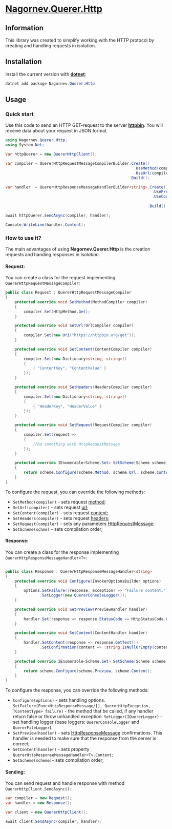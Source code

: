 # [Nagornev.Querer.Http](https://github.com/nagornev/Nagornev.Querer.Http)

## Information

This library was created to simplify working with the HTTP protocol by creating and handling requests in isolation.

## Installation

Install the current version with __[dotnet](https://dotnet.microsoft.com/ru-ru/)__:
```C#
dotnet add package Nagornev.Querer.Http
```

## Usage

### Quick start

Use this code to send an HTTP GET-request to the server __[httpbin](https://httpbin.org)__. You will receive data about your request in JSON format.

```C#
using Nagornev.Querer.Http;
using System.Net;

var httpQuerer = new QuererHttpClient();

var compiler = QuererHttpRequestMessageCompilerBuilder.Create()
                                                        .UseMethod(compiler => compiler.Set(HttpMethod.Get))
                                                        .UseUrl(compiler => compiler.Set(new Uri("https://httpbin.org/get")))
                                                      .Build();

var handler  = QuererHttpResponseMessageHandlerBuilder<string>.Create()
                                                                .UsePreview(handler => handler.Set(response => response.StatusCode == HttpStatusCode.OK))
                                                                .UseContent(handler => handler.SetContent(response => response.GetText())
                                                                                              .SetConfirmation(content => !string.IsNullOrEmpty(content)))
                                                              .Build();

await httpQuerer.SendAsync(compiler, handler);

Console.WriteLine(handler.Content);
```

### How to use it?

The main advantages of using __Nagornev.Querer.Http__ is the creation requests and handing responses in _isolation_.

#### Request:

You can create a class for the request implementing ```QuererHttpRequestMessageCompiler```:

```C#
public class Request : QuererHttpRequestMessageCompiler
{
    protected override void SetMethod(MethodCompiler compiler)
    {
        compiler.Set(HttpMethod.Get);
    }

    protected override void SetUrl(UrlCompiler compiler)
    {
        compiler.Set(new Uri("https://httpbin.org/get"));
    }

    protected override void SetContent(ContentCompiler compiler)
    {
        compiler.Set(new Dictionary<string, string>()
        {
            { "ContentKey", "ContentValue" }
        });
    }

    protected override void SetHeaders(HeadersCompiler compiler)
    {
        compiler.Set(new Dictionary<string, string>()
        {
            { "HeaderKey", "HeaderValue" }
        });
    }

    protected override void SetRequest(RequestCompiler compiler)
    {
        compiler.Set(request =>
        {
            //Do something with HttpRequestMessage
        });
    }

    protected override IEnumerable<Scheme.Set> SetScheme(Scheme scheme)
    {
        return scheme.Configure(scheme.Method, scheme.Url, scheme.Content, scheme.Headers, scheme.Request);
    }
}
```

To configure the request, you can override the following methods:
- ```SetMethod(compiler)``` - sets request [method](https://learn.microsoft.com/ru-ru/dotnet/api/system.net.http.httpmethod?view=net-8.0);
- ```SetUrl(compiler)``` - sets request [url](https://learn.microsoft.com/ru-ru/dotnet/api/system.uri?view=net-8.0);
- ```SetContent(compiler)``` - sets request [content](https://learn.microsoft.com/ru-ru/dotnet/api/system.net.http.httpcontent?view=net-8.0);
- ```SetHeaders(compiler)``` - sets request [headers](https://learn.microsoft.com/ru-ru/dotnet/api/system.net.http.headers.httpheaders?view=net-8.0);
- ```SetRequest(compiler)``` - sets any parameters [HttpRequestMessage](https://learn.microsoft.com/ru-ru/dotnet/api/system.net.http.httprequestmessage?view=net-8.0);
- ```SetScheme(schme)``` - sets compilation order;

#### Response:

You can create a class for the response implementing ```QuererHttpResponseMessageHandler<T>```:

```C#

public class Response : QuererHttpResponseMessageHandler<string>
{
    protected override void Configure(InvokerOptionsBuilder options)
    {
        options.SetFailure((response, exception) => "Failure content.")
               .SetLogger(new QuererConsoleLogger());
    }

    protected override void SetPreview(PreviewHandler handler)
    {
        handler.Set(response => response.StatusCode == HttpStatusCode.OK);
    }

    protected override void SetContent(ContentHandler handler)
    {
        handler.SetContent(response => response.GetText())
               .SetConfirmation(content => !string.IsNullOrEmpty(content));
    }

    protected override IEnumerable<Scheme.Set> SetScheme(Scheme scheme)
    {
        return scheme.Configure(scheme.Preview, scheme.Content);
    }
}
```

To configure the response, you can override the following methods:
- ```Configure(options)``` - sets handling options. ```SetFailure(Func<HttpResponseMessage/[], QuererHttpException, TContentType> failure)``` - the method that be called, if any handler return false or throw unhandled exception. 
                                                    ```SetLogger(IQuererLogger)``` - set handling logger (base loggers: ```QuererConsoleLogger``` and ```QuererFileLogger```).
- ```SetPreview(handler)``` - sets [HttpResponseMessage](https://learn.microsoft.com/ru-ru/dotnet/api/system.net.http.httpresponsemessage?view=net-8.0) confirmations. This handler is needed to make sure that the response from the server is correct;
- ```SetContent(handler)``` - sets property ```QuererHttpResponseMessageHandler<T>.Content```;
- ```SetScheme(scheme)```- sets compilation order;

#### Sending:

You can send request and handle response with method ```QuererHttpClient.SendAsync()```:

```C#
var compiler = new Request();
var handler = new Response();

var client = new QuererHttpClient();

await client.SendAsync(compiler, handler);
```
